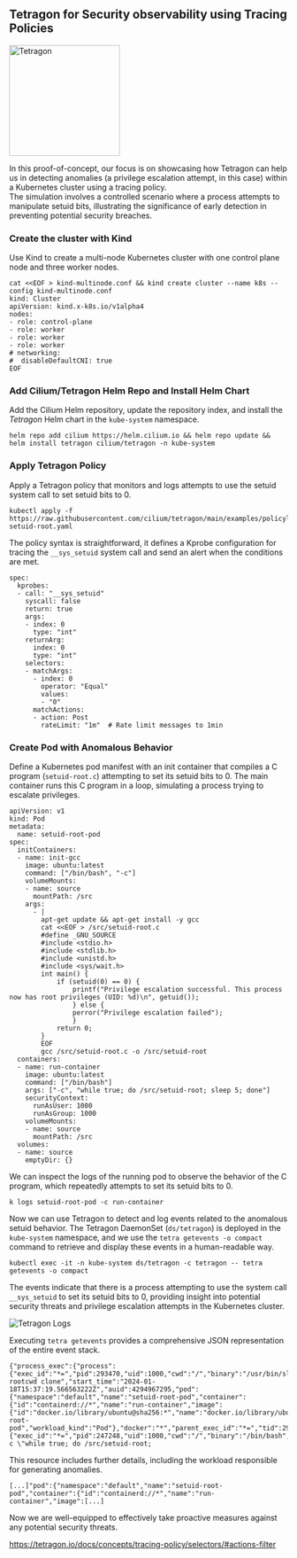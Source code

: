 ## Tetragon for Security observability using Tracing Policies

<img src="https://tetragon.io/svgs/tetragon-shield.svg" alt="Tetragon" width="200"/>

<!-- ![Tetragon](https://tetragon.io/svgs/tetragon-shield.svg) -->



In this proof-of-concept, our focus is on showcasing how Tetragon can help us in detecting anomalies (a privilege escalation attempt, in this case) within a Kubernetes cluster using a tracing policy.  
The simulation involves a controlled scenario where a process attempts to manipulate setuid bits, illustrating the significance of early detection in preventing potential security breaches.

### Create the cluster with Kind

Use Kind to create a multi-node Kubernetes cluster with one control plane node and three worker nodes.

```
cat <<EOF > kind-multinode.conf && kind create cluster --name k8s --config kind-multinode.conf
kind: Cluster
apiVersion: kind.x-k8s.io/v1alpha4
nodes:
- role: control-plane
- role: worker
- role: worker
- role: worker
# networking:
#  disableDefaultCNI: true
EOF
```

### Add Cilium/Tetragon Helm Repo and Install Helm Chart

Add the Cilium Helm repository, update the repository index, and install the *Tetragon* Helm chart in the `kube-system` namespace.

```
helm repo add cilium https://helm.cilium.io && helm repo update && helm install tetragon cilium/tetragon -n kube-system
```

### Apply Tetragon Policy

Apply a Tetragon policy that monitors and logs attempts to use the setuid system call to set setuid bits to 0.

``` 
kubectl apply -f https://raw.githubusercontent.com/cilium/tetragon/main/examples/policylibrary/privileges/privileges-setuid-root.yaml
```

The policy syntax is straightforward, it defines a Kprobe configuration for tracing the `__sys_setuid` system call and send an alert when the conditions are met.

```
spec:
  kprobes:
  - call: "__sys_setuid"
    syscall: false
    return: true
    args:
    - index: 0
      type: "int"
    returnArg:
      index: 0
      type: "int"
    selectors:
    - matchArgs:
      - index: 0
        operator: "Equal"
        values:
        - "0"
      matchActions:
      - action: Post
        rateLimit: "1m"  # Rate limit messages to 1min
```

### Create Pod with Anomalous Behavior

Define a Kubernetes pod manifest with an init container that compiles a C program (`setuid-root.c`) attempting to set its setuid bits to 0. The main container runs this C program in a loop, simulating a process trying to escalate privileges.

```
apiVersion: v1
kind: Pod
metadata:
  name: setuid-root-pod
spec:
  initContainers:
  - name: init-gcc
    image: ubuntu:latest
    command: ["/bin/bash", "-c"]
    volumeMounts:
    - name: source
      mountPath: /src
    args:
      - |
        apt-get update && apt-get install -y gcc
        cat <<EOF > /src/setuid-root.c
        #define _GNU_SOURCE
        #include <stdio.h>
        #include <stdlib.h>
        #include <unistd.h>
        #include <sys/wait.h>
        int main() {
            if (setuid(0) == 0) {
                printf("Privilege escalation successful. This process now has root privileges (UID: %d)\n", getuid());
                } else {
                perror("Privilege escalation failed");
                }
            return 0;
        }
        EOF
        gcc /src/setuid-root.c -o /src/setuid-root
  containers:
  - name: run-container
    image: ubuntu:latest
    command: ["/bin/bash"]
    args: ["-c", "while true; do /src/setuid-root; sleep 5; done"]
    securityContext:
      runAsUser: 1000
      runAsGroup: 1000
    volumeMounts:
    - name: source
      mountPath: /src
  volumes:
  - name: source
    emptyDir: {}
```

We can inspect the logs of the running pod to observe the behavior of the C program, which repeatedly attempts to set its setuid bits to 0.

```
k logs setuid-root-pod -c run-container
```

Now we can use Tetragon to detect and log events related to the anomalous setuid behavior. The Tetragon DaemonSet (`ds/tetragon`) is deployed in the `kube-system` namespace, and we use the `tetra getevents -o compact` command to retrieve and display these events in a human-readable way.

```
kubectl exec -it -n kube-system ds/tetragon -c tetragon -- tetra getevents -o compact
```

The events indicate that there is a process attempting to use the system call `__sys_setuid` to set its setuid bits to 0, providing insight into potential security threats and privilege escalation attempts in the Kubernetes cluster.

![Tetragon Logs](https://i.ibb.co/3B2kq88/g4w-Bd-Kupp-Screenshot-2024-01-18-at-15-41-15.png)

Executing `tetra getevents` provides a comprehensive JSON representation of the entire event stack. 

```
{"process_exec":{"process":{"exec_id":"*=","pid":293470,"uid":1000,"cwd":"/","binary":"/usr/bin/sleep","arguments":"5","flags":"execve rootcwd clone","start_time":"2024-01-18T15:37:19.566563222Z","auid":4294967295,"pod":{"namespace":"default","name":"setuid-root-pod","container":{"id":"containerd://*","name":"run-container","image":{"id":"docker.io/library/ubuntu@sha256:*","name":"docker.io/library/ubuntu:latest"},"start_time":"*","pid":1483},"workload":"setuid-root-pod","workload_kind":"Pod"},"docker":"*","parent_exec_id":"*=","tid":293470},"parent":{"exec_id":"*=","pid":247248,"uid":1000,"cwd":"/","binary":"/bin/bash","arguments":"-c \"while true; do /src/setuid-root; 
```

This resource includes further details, including the workload responsible for generating anomalies.  

```[...]"pod":{"namespace":"default","name":"setuid-root-pod","container":{"id":"containerd://*","name":"run-container","image":[...]```

Now we are well-equipped to effectively take proactive measures against any potential security threats.

https://tetragon.io/docs/concepts/tracing-policy/selectors/#actions-filter


